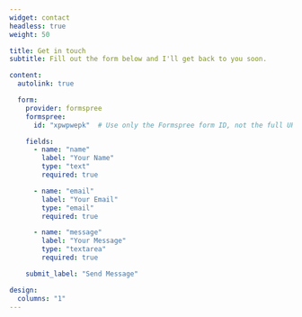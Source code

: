 ```yaml
---
widget: contact
headless: true
weight: 50

title: Get in touch
subtitle: Fill out the form below and I'll get back to you soon.

content:
  autolink: true

  form:
    provider: formspree
    formspree:
      id: "xpwpwepk"  # Use only the Formspree form ID, not the full URL

    fields:
      - name: "name"
        label: "Your Name"
        type: "text"
        required: true

      - name: "email"
        label: "Your Email"
        type: "email"
        required: true

      - name: "message"
        label: "Your Message"
        type: "textarea"
        required: true

    submit_label: "Send Message"

design:
  columns: "1"
---
```

